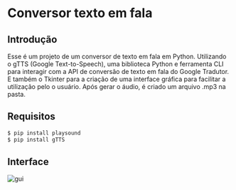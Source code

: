 # Conversor texto em fala

## Introdução

Esse é um projeto de um conversor de texto em fala em Python. Utilizando o gTTS (Google Text-to-Speech), uma biblioteca Python e ferramenta CLI para interagir com a API de conversão de texto em fala do Google Tradutor. E também o Tkinter para a criação de uma interface gráfica para facilitar a utilização pelo o usuário.
Após gerar o áudio, é criado um arquivo .mp3 na pasta.
## Requisitos

```python
$ pip install playsound
$ pip install gTTS
```

## Interface
![gui](https://raw.githubusercontent.com/liviavianna/texto_em_fala/main/gui.png)
